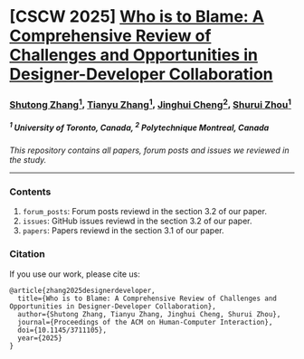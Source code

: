 # [CSCW 2025] [Who is to Blame: A Comprehensive Review of Challenges and Opportunities in Designer-Developer Collaboration](#)

### [**Shutong Zhang**<sup>1</sup>](https://tonyzstt.github.io/), [**Tianyu Zhang**<sup>1</sup>](https://tianyuzhang2001.com/), [**Jinghui Cheng**<sup>2</sup>](https://jhcheng.me/), [**Shurui Zhou**<sup>1</sup>](https://www.eecg.utoronto.ca/~shuruiz/)

##### <sup>1</sup> University of Toronto, Canada, <sup>2</sup> Polytechnique Montreal, Canada

*This repository contains all papers, forum posts and issues we reviewed in the study.*

---

### Contents
1. `forum_posts`: Forum posts reviewd in the section 3.2 of our paper.
2. `issues`: GitHub issues reviewd in the section 3.2 of our paper.
3. `papers`: Papers reviewd in the section 3.1 of our paper.

### Citation
If you use our work, please cite us:

```
@article{zhang2025designerdeveloper,
  title={Who is to Blame: A Comprehensive Review of Challenges and Opportunities in Designer-Developer Collaboration},
  author={Shutong Zhang, Tianyu Zhang, Jinghui Cheng, Shurui Zhou},
  journal={Proceedings of the ACM on Human-Computer Interaction},
  doi={10.1145/3711105},
  year={2025}
}
```
